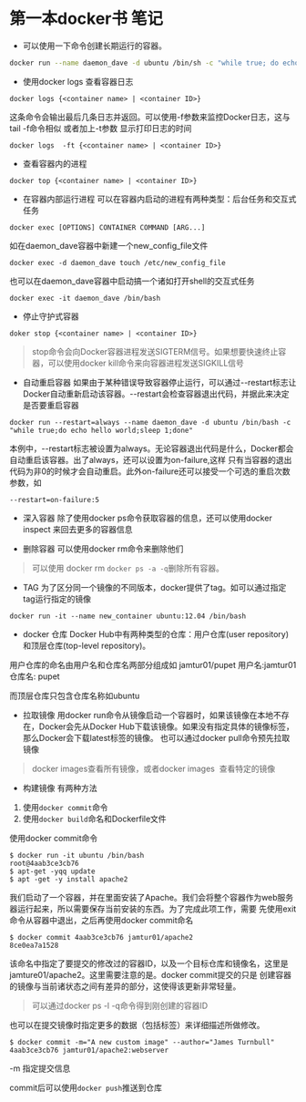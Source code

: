 # 第一本docker书 笔记
- 可以使用一下命令创建长期运行的容器。
```Bash
docker run --name daemon_dave -d ubuntu /bin/sh -c "while true; do echo hello world; sleep 1; done"
```

- 使用docker logs 查看容器日志
```bin/Bash
docker logs {<container name> | <container ID>}
```
这条命令会输出最后几条日志并返回。可以使用-f参数来监控Docker日志，这与tail -f命令相似
或者加上-t参数 显示打印日志的时间
```bin/Bash
docker logs  -ft {<container name> | <container ID>}
```

- 查看容器内的进程
```bin/Bash
docker top {<container name> | <container ID>}
```


- 在容器内部运行进程
可以在容器内启动的进程有两种类型：后台任务和交互式任务

```bin/Bash
docker exec [OPTIONS] CONTAINER COMMAND [ARG...]
```

如在daemon_dave容器中新建一个new_config_file文件
```bin/Bash
docker exec -d daemon_dave touch /etc/new_config_file
```

也可以在daemon_dave容器中启动搞一个诸如打开shell的交互式任务
```bin/Bash
docker exec -it daemon_dave /bin/bash
```

- 停止守护式容器
```bin/Bash
doker stop {<container name> | <container ID>}
```
> stop命令会向Docker容器进程发送SIGTERM信号。如果想要快速终止容器，可以使用docker kill命令来向容器进程发送SIGKILL信号

- 自动重启容器
如果由于某种错误导致容器停止运行，可以通过--restart标志让Docker自动重新启动该容器。--restart会检查容器退出代码，并据此来决定是否要重启容器
```bin/Bash
docker run --restart=always --name daemon_dave -d ubuntu /bin/bash -c "while true;do echo hello world;sleep 1;done"
```
本例中，--restart标志被设置为always。无论容器退出代码是什么，Docker都会自动重启该容器。出了always，还可以设置为on-failure,这样
只有当容器的退出代码为非0的时候才会自动重启。此外on-failure还可以接受一个可选的重启次数参数，如
```bin/Bash
--restart=on-failure:5
```


- 深入容器
除了使用docker ps命令获取容器的信息，还可以使用docker inspect 来回去更多的容器信息

- 删除容器
可以使用docker rm命令来删除他们

> 可以使用 docker rm `docker ps -a -q`删除所有容器。

- TAG
为了区分同一个镜像的不同版本，docker提供了tag。如可以通过指定tag运行指定的镜像
```bin/Bash
docker run -it --name new_container ubuntu:12.04 /bin/bash
```

- docker 仓库
Docker Hub中有两种类型的仓库：用户仓库(user repository)和顶层仓库(top-level repository)。

用户仓库的命名由用户名和仓库名两部分组成如 jamtur01/pupet
用户名:jamtur01
仓库名: pupet

而顶层仓库只包含仓库名称如ubuntu

- 拉取镜像
用docker run命令从镜像启动一个容器时，如果该镜像在本地不存在，Docker会先从Docker Hub下载该镜像。如果没有指定具体的镜像标签，
那么Docker会下载latest标签的镜像。
也可以通过docker pull命令预先拉取镜像

> docker images查看所有镜像，或者docker images <image name> 查看特定的镜像

- 构建镜像
有两种方法

1. 使用`docker commit`命令
2. 使用`docker build`命名和Dockerfile文件

使用docker commit命令
```bin/Bash
$ docker run -it ubuntu /bin/bash
root@4aab3ce3cb76
$ apt-get -yqq update
$ apt -get -y install apache2
```
我们启动了一个容器，并在里面安装了Apache。我们会将整个容器作为web服务器运行起来，所以需要保存当前安装的东西。为了完成此项工作，需要
先使用exit命令从容器中退出，之后再使用docker commit命名

```bin/Bash
$ docker commit 4aab3ce3cb76 jamtur01/apache2
8ce0ea7a1528
```
该命名中指定了要提交的修改过的容器ID，以及一个目标仓库和镜像名，这里是jamture01/apache2。这里需要注意的是。docker commit提交的只是
创建容器的镜像与当前诸状态之间有差异的部分，这使得该更新非常轻量。

> 可以通过docker ps -l -q命令得到刚创建的容器ID

也可以在提交镜像时指定更多的数据（包括标签）来详细描述所做修改。
```bin/Bash
$ docker commit -m="A new custom image" --author="James Turnbull" 4aab3ce3cb76 jamtur01/apache2:webserver
```

-m 指定提交信息

commit后可以使用`docker push`推送到仓库



